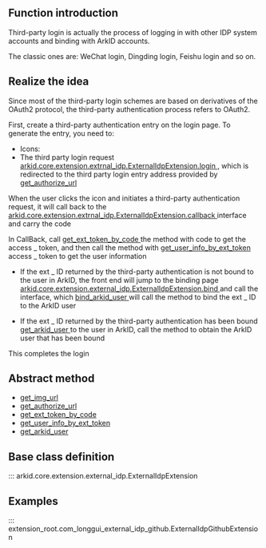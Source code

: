 ## Function introduction
Third-party login is actually the process of logging in with other IDP system accounts and binding with ArkID accounts.

The classic ones are: WeChat login, Dingding login, Feishu login and so on.

## Realize the idea

Since most of the third-party login schemes are based on derivatives of the OAuth2 protocol, the third-party authentication process refers to OAuth2.

First, create a third-party authentication entry on the login page. To generate the entry, you need to:

* Icons:
* The third party login request [ arkid.core.extension.extrnal_idp.ExternalIdpExtension.login ](#arkid.core.extension.external_idp.ExternalIdpExtension.login), which is redirected to the third party login entry address provided by [ get_authorize_url ](#arkid.core.extension.external_idp.ExternalIdpExtension.get_authorize_url)

When the user clicks the icon and initiates a third-party authentication request, it will call back to the [ arkid.core.extension.extrnal_idp.ExternalIdpExtension.callback ](#arkid.core.extension.external_idp.ExternalIdpExtension.callback) interface and carry the code

In CallBack, call [ get_ext_token_by_code ](#arkid.core.extension.external_idp.ExternalIdpExtension.get_ext_token_by_code) the method with code to get the access _ token, and then call the method with [ get_user_info_by_ext_token ](#arkid.core.extension.external_idp.ExternalIdpExtension.get_user_info_by_ext_token) access _ token to get the user information

* If the ext _ ID returned by the third-party authentication is not bound to the user in ArkID, the front end will jump to the binding page [ arkid.core.extension.external_idp.ExternalIdpExtension.bind ](#arkid.core.extension.external_idp.ExternalIdpExtension.bind) and call the interface, which [ bind_arkid_user ](#arkid.core.extension.external_idp.ExternalIdpExtension.bind_arkid_user) will call the method to bind the ext _ ID to the ArkID user

* If the ext _ ID returned by the third-party authentication has been bound [ get_arkid_user ](#arkid.core.extension.external_idp.ExternalIdpExtension.get_arkid_user) to the user in ArkID, call the method to obtain the ArkID user that has been bound

This completes the login

## Abstract method
* [get_img_url](#arkid.core.extension.external_idp.ExternalIdpExtension.get_img_url)
* [get_authorize_url](#arkid.core.extension.external_idp.ExternalIdpExtension.get_authorize_url)
* [get_ext_token_by_code](#arkid.core.extension.external_idp.ExternalIdpExtension.get_ext_token_by_code)
* [get_user_info_by_ext_token](#arkid.core.extension.external_idp.ExternalIdpExtension.get_user_info_by_ext_token)
* [get_arkid_user](#arkid.core.extension.external_idp.ExternalIdpExtension.get_arkid_user)
## Base class definition

::: arkid.core.extension.external_idp.ExternalIdpExtension
    
## Examples

::: extension_root.com_longgui_external_idp_github.ExternalIdpGithubExtension
        